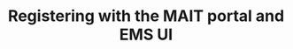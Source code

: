 ---
title: Registering with the MAIT portal and EMS UI
keywords: development, versioning
tags: [development]
sidebar: overview_sidebar
permalink: results.html
summary: A guide on how to register with the MAIT Portal and EMS UI.
toc: true
---
